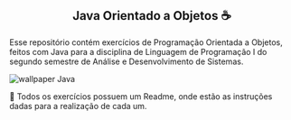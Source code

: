 <h2 align="center"> Java Orientado a Objetos ☕</h2>

Esse repositório contém exercícios de Programação Orientada a Objetos, feitos com Java para a disciplina de Linguagem de Programação I do segundo semestre de Análise e Desenvolvimento de Sistemas.

![wallpaper Java](images/wallpaper-java.png)

📝 Todos os exercícios possuem um Readme, onde estão as instruções dadas para a realização de cada um.
